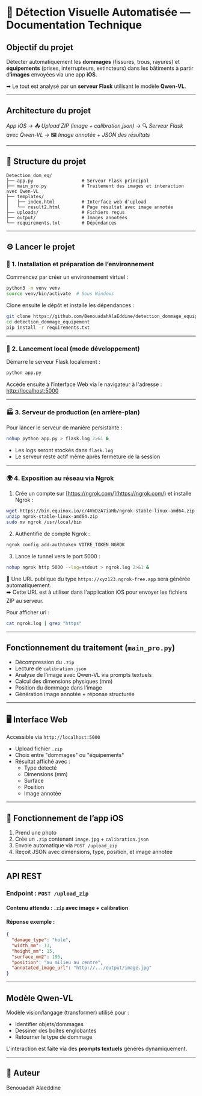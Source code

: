 
# 📘 Détection Visuelle Automatisée — Documentation Technique

##  Objectif du projet

Détecter automatiquement les **dommages** (fissures, trous, rayures) et **équipements** (prises, interrupteurs, extincteurs) dans les bâtiments à partir d’**images** envoyées via une app **iOS**.

➡ Le tout est analysé par un **serveur Flask** utilisant le modèle **Qwen-VL**.

---

##  Architecture du projet

 *App iOS* → 📤 *Upload ZIP (image + calibration.json)* → 🔍 *Serveur Flask avec Qwen-VL* → 🖼 *Image annotée + JSON des résultats*

---

## 📂 Structure du projet

```
Detection_dom_eq/
├── app.py                  # Serveur Flask principal
├── main_pro.py             # Traitement des images et interaction avec Qwen-VL
├── templates/
│   ├── index.html          # Interface web d’upload
│   └── result2.html        # Page résultat avec image annotée
├── uploads/                # Fichiers reçus
├── output/                 # Images annotées
└── requirements.txt        # Dépendances
```

---

## ⚙️ Lancer le projet

### 🧪 1. Installation et préparation de l’environnement

Commencez par créer un environnement virtuel :

```bash
python3 -m venv venv
source venv/bin/activate  # Sous Windows 
```

Clone ensuite le dépôt et installe les dépendances :

```bash
git clone https://github.com/BenouadahAlaEddine/detection_dommage_equipement.git
cd detection_dommage_equipement
pip install -r requirements.txt
```

---

### 🚀 2. Lancement local (mode développement)

Démarre le serveur Flask localement :

```bash
python app.py
```

Accède ensuite à l’interface Web via le navigateur à l'adresse :
[http://localhost:5000](http://localhost:5000)

---

### 🏭 3. Serveur de production (en arrière-plan)

Pour lancer le serveur de manière persistante :

```bash
nohup python app.py > flask.log 2>&1 &
```

- Les logs seront stockés dans `flask.log`
- Le serveur reste actif même après fermeture de la session

---

### 🌍 4. Exposition au réseau via Ngrok

1. Crée un compte sur [https://ngrok.com/](https://ngrok.com/) et installe Ngrok :

```bash
wget https://bin.equinox.io/c/4VmDzA7iaHb/ngrok-stable-linux-amd64.zip
unzip ngrok-stable-linux-amd64.zip
sudo mv ngrok /usr/local/bin
```

2. Authentifie de compte Ngrok :

```bash
ngrok config add-authtoken VOTRE_TOKEN_NGROK
```

3. Lance le tunnel vers le port 5000 :

```bash
nohup ngrok http 5000 --log=stdout > ngrok.log 2>&1 &
```

🔗 Une URL publique du type `https://xyz123.ngrok-free.app` sera générée automatiquement.  
➡️ Cette URL est à utiliser dans  l'application iOS pour envoyer les fichiers ZIP au serveur.

Pour afficher url :
```bash
cat ngrok.log | grep "https"
```
---

##  Fonctionnement du traitement (`main_pro.py`)

- Décompression du `.zip`
- Lecture de `calibration.json`
- Analyse de l’image avec Qwen-VL via prompts textuels
- Calcul des dimensions physiques (mm)
- Position du dommage dans l’image
- Génération image annotée + réponse structurée

---

## 🖥 Interface Web

Accessible via `http://localhost:5000`

- Upload fichier `.zip`
- Choix entre "dommages" ou "équipements"
- Résultat affiché avec :
  - Type détecté
  - Dimensions (mm)
  - Surface
  - Position
  - Image annotée

---

## 📲 Fonctionnement de l’app iOS

1. Prend une photo
2. Crée un `.zip` contenant `image.jpg` + `calibration.json`
3. Envoie automatique via `POST /upload_zip`
4. Reçoit JSON avec dimensions, type, position, et image annotée

---

##  API REST

### Endpoint : `POST /upload_zip`

#### Contenu attendu : `.zip` avec image + calibration

#### Réponse exemple :

```json
{
  "damage_type": "hole",
  "width_mm": 13,
  "height_mm": 15,
  "surface_mm2": 195,
  "position": "au milieu au centre",
  "annotated_image_url": "http://.../output/image.jpg"
}
```

---

##  Modèle Qwen-VL

Modèle vision/langage (transformer) utilisé pour :
- Identifier objets/dommages
- Dessiner des boîtes englobantes
- Retourner le type de dommage

L’interaction est faite via des **prompts textuels** générés dynamiquement.

---

## 📧 Auteur

Benouadah Alaeddine
